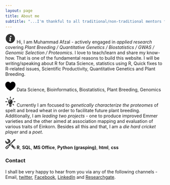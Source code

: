 ```yaml
---
layout: page
title: About me
subtitle: "...I'm thankful to all traditional/non-traditional mentors for enlightenment..."
---
```


![Bio](/assets/img/about.png) Hi, I am Muhammad Afzal - actively engaged in _applied research_ covering _Plant Breeding / Quantitative Genetics / Biostatistics / GWAS / Genomic Selection / Proteomics_. I love to teach/learn and share my know-how. That is one of the fundamental reasons to build this website. I will be writing/speaking about R for Data Science, statistics using R, Quick fixes to R-related issues, Scientific Productivity, Quantitative Genetics and Plant Breeding.

![Passion](/assets/img/passion.png) Data Science, Bioinformatics, Biostatistics, Plant Breeding, Genomics

![Current Work](/assets/img/job.png) Currently I am focused to _genetically characterize the proteomes_ of spelt and bread wheat in order to facilitate future plant breeding. Additionally, I am _leading two projects_ - one to produce improved Emmer varieties and the other aimed at association mapping and evaluation of various traits of Einkorn. Besides all this and that, I am a _die hard cricket player_ and a _poet_.

![Tools](/assets/img/tools.png) **R**, **SQL**, **MS Office**, **Python (grasping)**, **html**, **css**

### Contact

I shall be very happy to hear from you via any of the following channels - Email, [twitter](https://twitter.com/MAfzal2046), [Facebook](https://www.facebook.com/mafzal2046/), [LinkedIn](https://www.linkedin.com/in/mafzal2/) and [Researchgate](https://www.researchgate.net/profile/Muhammad_Afzal118).
